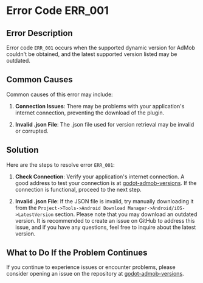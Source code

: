 # Error Code ERR_001

## Error Description

Error code `ERR_001` occurs when the supported dynamic version for AdMob couldn't be obtained, and the latest supported version listed may be outdated.

## Common Causes

Common causes of this error may include:

1. **Connection Issues**: There may be problems with your application's internet connection, preventing the download of the plugin.

2. **Invalid .json File**: The .json file used for version retrieval may be invalid or corrupted.

## Solution

Here are the steps to resolve error `ERR_001`:

1. **Check Connection**: Verify your application's internet connection. A good address to test your connection is at [godot-admob-versions](https://github.com/Poing-Studios/godot-admob-versions/blob/master/versions.json). If the connection is functional, proceed to the next step.

2. **Invalid .json File**: If the JSON file is invalid, try manually downloading it from the `Project->Tools->Android Download Manager->Android/iOS->LatestVersion` section. Please note that you may download an outdated version. It is recommended to create an issue on GitHub to address this issue, and if you have any questions, feel free to inquire about the latest version.

## What to Do If the Problem Continues

If you continue to experience issues or encounter problems, please consider opening an issue on the repository at [godot-admob-versions](https://github.com/Poing-Studios/godot-admob-versions).

